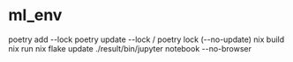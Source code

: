 # ml_env

poetry add --lock
poetry update --lock / poetry lock (--no-update)
nix build
nix run
nix flake update
./result/bin/jupyter notebook --no-browser
